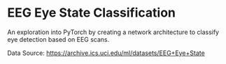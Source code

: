 # EEG Eye State Classification
An exploration into PyTorch by creating a network architecture to classify eye detection based on EEG scans.

Data Source: https://archive.ics.uci.edu/ml/datasets/EEG+Eye+State
